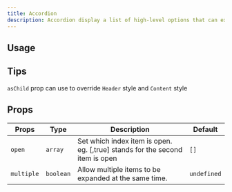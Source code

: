 ```yaml
---
title: Accordion
description: Accordion display a list of high-level options that can expand/collapse to reveal more information.
---
```


## Usage

<usage></usage>

## Tips

`asChild` prop can use to override `Header` style and `Content` style

## Props

| Props      | Type      | Description                                                                  | Default     |
| ---------- | --------- | ---------------------------------------------------------------------------- | ----------- |
| `open`     | `array`   | Set which index item is open. eg. [,true] stands for the second item is open | `[]`        |
| `multiple` | `boolean` | Allow multiple items to be expanded at the same time.                        | `undefined` |

